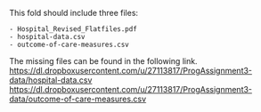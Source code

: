 This fold should include three files:

```
- Hospital_Revised_Flatfiles.pdf
- hospital-data.csv
- outcome-of-care-measures.csv
```

The missing files can be found in the following link.
https://dl.dropboxusercontent.com/u/27113817/ProgAssignment3-data/hospital-data.csv
https://dl.dropboxusercontent.com/u/27113817/ProgAssignment3-data/outcome-of-care-measures.csv
